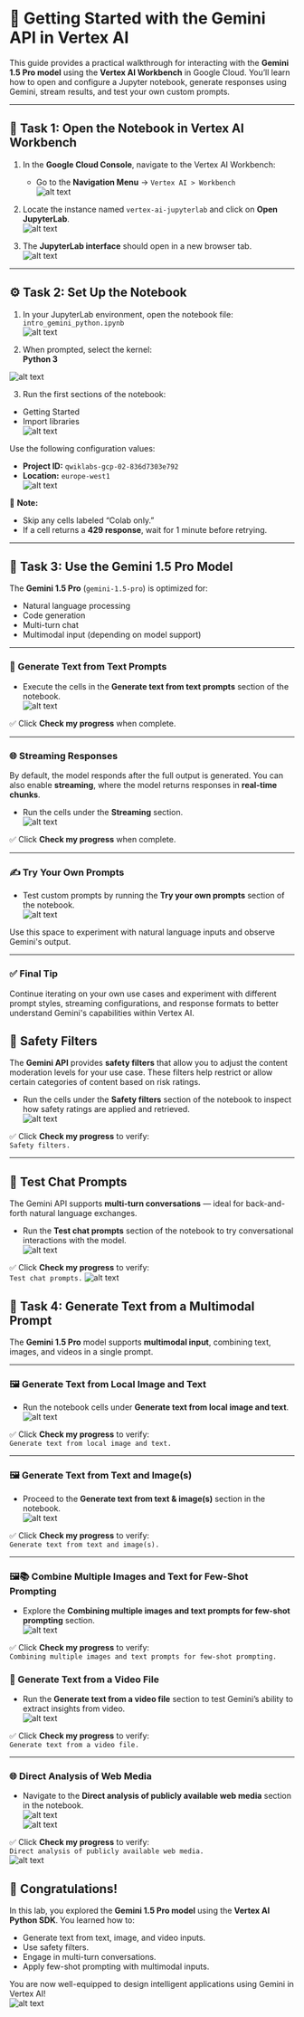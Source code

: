 # 🚀 Getting Started with the Gemini API in Vertex AI

This guide provides a practical walkthrough for interacting with the **Gemini 1.5 Pro model** using the **Vertex AI Workbench** in Google Cloud. You’ll learn how to open and configure a Jupyter notebook, generate responses using Gemini, stream results, and test your own custom prompts.

---

## 🧪 Task 1: Open the Notebook in Vertex AI Workbench

1. In the **Google Cloud Console**, navigate to the Vertex AI Workbench:
   - Go to the **Navigation Menu** → `Vertex AI > Workbench`  
   ![alt text](image-1.png)

2. Locate the instance named `vertex-ai-jupyterlab` and click on **Open JupyterLab**.  
   ![alt text](image-2.png)

3. The **JupyterLab interface** should open in a new browser tab.  
   ![alt text](image.png)

---

## ⚙️ Task 2: Set Up the Notebook

1. In your JupyterLab environment, open the notebook file:  
   `intro_gemini_python.ipynb`  
   ![alt text](image-3.png)

2. When prompted, select the kernel:  
**Python 3**


![alt text](image-4.png)

3. Run the first sections of the notebook:
- Getting Started
- Import libraries  
![alt text](image-5.png)

Use the following configuration values:
- **Project ID:** `qwiklabs-gcp-02-836d7303e792`
- **Location:** `europe-west1`  
![alt text](image-6.png)

📌 **Note:**  
- Skip any cells labeled “Colab only.”  
- If a cell returns a **429 response**, wait for 1 minute before retrying.

---

## 🤖 Task 3: Use the Gemini 1.5 Pro Model

The **Gemini 1.5 Pro** (`gemini-1.5-pro`) is optimized for:
- Natural language processing
- Code generation
- Multi-turn chat
- Multimodal input (depending on model support)

---

### 📝 Generate Text from Text Prompts

- Execute the cells in the **Generate text from text prompts** section of the notebook.  
![alt text](image-7.png)

✅ Click **Check my progress** when complete.

---

### 🌐 Streaming Responses

By default, the model responds after the full output is generated. You can also enable **streaming**, where the model returns responses in **real-time chunks**.

- Run the cells under the **Streaming** section.  
![alt text](image-8.png)

✅ Click **Check my progress** when complete.

---

### ✍️ Try Your Own Prompts

- Test custom prompts by running the **Try your own prompts** section of the notebook.  
![alt text](image-9.png)

Use this space to experiment with natural language inputs and observe Gemini's output.

---

### ✅ Final Tip

Continue iterating on your own use cases and experiment with different prompt styles, streaming configurations, and response formats to better understand Gemini's capabilities within Vertex AI.


## 🔐 Safety Filters

The **Gemini API** provides **safety filters** that allow you to adjust the content moderation levels for your use case. These filters help restrict or allow certain categories of content based on risk ratings.

- Run the cells under the **Safety filters** section of the notebook to inspect how safety ratings are applied and retrieved.  
  ![alt text](image-10.png)

✅ Click **Check my progress** to verify:  
`Safety filters.`

---

## 💬 Test Chat Prompts

The Gemini API supports **multi-turn conversations** — ideal for back-and-forth natural language exchanges.

- Run the **Test chat prompts** section of the notebook to try conversational interactions with the model.  
  ![alt text](image-11.png)  

✅ Click **Check my progress** to verify:  
`Test chat prompts.`
  ![alt text](image-12.png)
 


## 🧠 Task 4: Generate Text from a Multimodal Prompt

The **Gemini 1.5 Pro** model supports **multimodal input**, combining text, images, and videos in a single prompt.

---

### 🖼️ Generate Text from Local Image and Text

- Run the notebook cells under **Generate text from local image and text**.  
  ![alt text](image-13.png)

✅ Click **Check my progress** to verify:  
`Generate text from local image and text.`

---


### 🖼️ Generate Text from Text and Image(s)

- Proceed to the **Generate text from text & image(s)** section in the notebook.  
  ![alt text](image-14.png)

✅ Click **Check my progress** to verify:  
`Generate text from text and image(s).`

---

### 🖼️📚 Combine Multiple Images and Text for Few-Shot Prompting

- Explore the **Combining multiple images and text prompts for few-shot prompting** section.  
  ![alt text](image-15.png)

✅ Click **Check my progress** to verify:  
`Combining multiple images and text prompts for few-shot prompting.`


### 🎥 Generate Text from a Video File

- Run the **Generate text from a video file** section to test Gemini’s ability to extract insights from video.  
  ![alt text](image-16.png)

✅ Click **Check my progress** to verify:  
`Generate text from a video file.`

---

### 🌐 Direct Analysis of Web Media

- Navigate to the **Direct analysis of publicly available web media** section in the notebook.  
  ![alt text](image-17.png)  
  ![alt text](image-18.png)

✅ Click **Check my progress** to verify:  
`Direct analysis of publicly available web media.`  
  ![alt text](image-19.png)

## 🎉 Congratulations!

In this lab, you explored the **Gemini 1.5 Pro model** using the **Vertex AI Python SDK**. You learned how to:

- Generate text from text, image, and video inputs.
- Use safety filters.
- Engage in multi-turn conversations.
- Apply few-shot prompting with multimodal inputs.

You are now well-equipped to design intelligent applications using Gemini in Vertex AI!  
  ![alt text](image-20.png)
